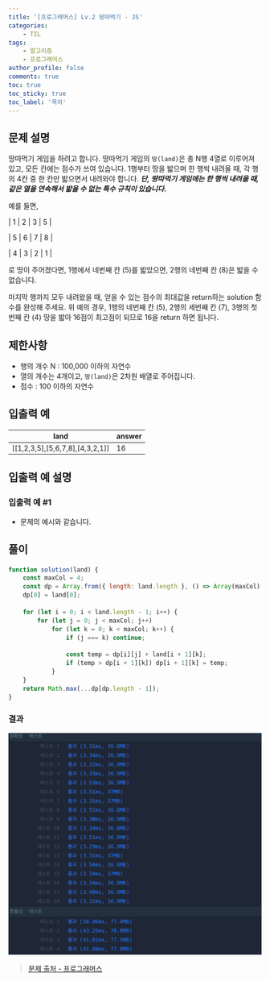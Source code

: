 ```yaml
---
title: '[프로그래머스] Lv.2 땅따먹기 - JS'
categories:
    - TIL
tags:
    - 알고리즘
    - 프로그래머스
author_profile: false
comments: true
toc: true
toc_sticky: true
toc_label: '목차'
---
```


## 문제 설명

땅따먹기 게임을 하려고 합니다. 땅따먹기 게임의 `땅(land)`은 총 N행 4열로 이루어져 있고, 모든 칸에는 점수가 쓰여 있습니다. 1행부터 땅을 밟으며 한 행씩 내려올 때, 각 행의 4칸 중 한 칸만 밟으면서 내려와야 합니다. **_단, 땅따먹기 게임에는 한 행씩 내려올 때, 같은 열을 연속해서 밟을 수 없는 특수 규칙이 있습니다._**

예를 들면,

| 1 | 2 | 3 | 5 |

| 5 | 6 | 7 | 8 |

| 4 | 3 | 2 | 1 |

로 땅이 주어졌다면, 1행에서 네번째 칸 (5)를 밟았으면, 2행의 네번째 칸 (8)은 밟을 수 없습니다.

마지막 행까지 모두 내려왔을 때, 얻을 수 있는 점수의 최대값을 return하는 solution 함수를 완성해 주세요. 위 예의 경우, 1행의 네번째 칸 (5), 2행의 세번째 칸 (7), 3행의 첫번째 칸 (4) 땅을 밟아 16점이 최고점이 되므로 16을 return 하면 됩니다.

## 제한사항

-   행의 개수 N : 100,000 이하의 자연수
-   열의 개수는 4개이고, `땅(land)`은 2차원 배열로 주어집니다.
-   점수 : 100 이하의 자연수

## 입출력 예

| land                            | answer |
| ------------------------------- | ------ |
| [[1,2,3,5],[5,6,7,8],[4,3,2,1]] | 16     |

## 입출력 예 설명

### 입출력 예 #1

-   문제의 예시와 같습니다.

## 풀이

```javascript
function solution(land) {
    const maxCol = 4;
    const dp = Array.from({ length: land.length }, () => Array(maxCol).fill(0));
    dp[0] = land[0];

    for (let i = 0; i < land.length - 1; i++) {
        for (let j = 0; j < maxCol; j++)
            for (let k = 0; k < maxCol; k++) {
                if (j === k) continue;

                const temp = dp[i][j] + land[i + 1][k];
                if (temp > dp[i + 1][k]) dp[i + 1][k] = temp;
            }
    }
    return Math.max(...dp[dp.length - 1]);
}
```

### 결과

![result1](/assets/images/2024/01/14/algorithm-120-result1.png)

> [문제 출처 - 프로그래머스](https://school.programmers.co.kr/learn/courses/30/lessons/12913)
